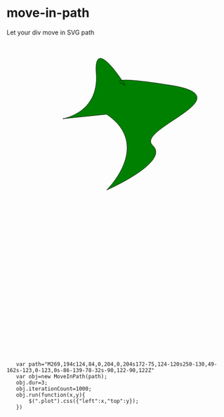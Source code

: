 # move-in-path
Let your div move in SVG path

<svg version="1.1" id="图层_1" xmlns="http://www.w3.org/2000/svg" xmlns:xlink="http://www.w3.org/1999/xlink" x="0px" y="0px"
	 width="595.28px" height="841.89px" viewBox="0 0 595.28 841.89" enable-background="new 0 0 595.28 841.89" xml:space="preserve">
<path fill="green" stroke="#000000" stroke-miterlimit="10" d="M269,194c124,84,0,204,0,204s172-75,124-120s250-130,49-162
	s-123,0-123,0s-86-139-78-32s-90,122-90,122Z" />

</svg>
<div class="plot"></div>

	   var path="M269,194c124,84,0,204,0,204s172-75,124-120s250-130,49-162s-123,0-123,0s-86-139-78-32s-90,122-90,122Z"
       var obj=new MoveInPath(path);
	   obj.dur=3;
	   obj.iterationCount=1000;
	   obj.run(function(x,y){
		   $(".plot").css({"left":x,"top":y});
	   })
  


